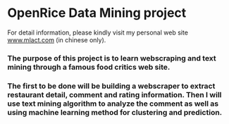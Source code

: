 # OpenRice Data Mining project
For detail information, please kindly visit my personal web site www.mlact.com (in chinese only).

### The purpose of this project is to learn webscraping and text mining through a famous food critics web site.

### The first to be done will be building a webscraper to extract restaurant detail, comment and rating information.  Then I will use text mining algorithm to analyze the comment as well as using machine learning method for clustering and prediction.
